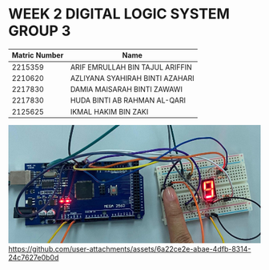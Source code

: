 # WEEK 2 DIGITAL LOGIC SYSTEM GROUP 3

| Matric Number | Name                            |
| ------------- | ------------------------------- |
| 2215359       | ARIF EMRULLAH BIN TAJUL ARIFFIN |
| 2210620       | AZLIYANA SYAHIRAH BINTI AZAHARI |
| 2217830       | DAMIA MAISARAH BINTI ZAWAWI     |
| 2217830       | HUDA BINTI AB RAHMAN AL-QARI    |
| 2125625       | IKMAL HAKIM BIN ZAKI            |

![Working 7 Segment LED with Button](image.jpg)
https://github.com/user-attachments/assets/6a22ce2e-abae-4dfb-8314-24c7627e0b0d

